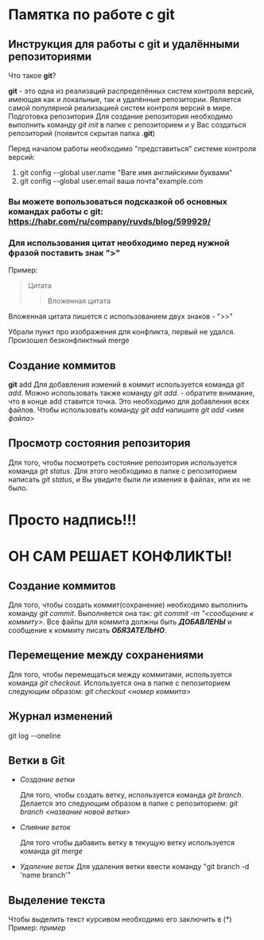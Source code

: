 # Памятка по работе с **git**
## Инструкция для работы с **git** и удалёнными репозиториями

Что такое **git**?

**git** - это одна из реализаций распределённых систем контроля версий, имеющая как и локальные, так и удалённые репозитории. Является самой популярной реализацией систем контроля версий в мире.
Подготовка репозитория
Для создание репозитория необходимо выполнить команду *git init*  в папке с репозиторием и у Вас создаться репозиторий (появится скрытая папка .**git**)

Перед началом работы необходимо "представиться" системе контроля версий:

1. git config --global user.name "Ваге имя английскими буквами"
2. git config --global user.email ваша почта"example.com

### Вы можете вопользоваться подсказкой об основных командах работы с git: https://habr.com/ru/company/ruvds/blog/599929/

### Для использования цитат необходимо перед нужной фразой поставить знак ">" 
Пример:
> Цитата
>> Вложенная цитата

Вложенная цитата пишется с использованием двух знаков - ">>"

Убрали пункт про изображения для конфликта, первый не удался. Произошел безконфликтный merge

## Создание коммитов

**git** add
Для добавления измений в коммит используется команда *git add*. Можно использовать также команду *git add.* - обратите внимание, что в конце add ставится точка. Это необходимо для добавления всех файлов. Чтобы использовать команду *git add* напишите *git add <имя файла>*

## Просмотр состояния репозитория
Для того, чтобы посмотреть состояние репозитория используется команда *git status*. Для этого необходимо в папке с репозиторием написать *git status*, и Вы увидите были ли измения в файлах, или их не было.

# Просто надпись!!!
# ОН САМ РЕШАЕТ КОНФЛИКТЫ!
## Создание коммитов
Для того, чтобы создать коммит(сохранение) необходимо выполнить команду *git commit*. Выполняется она так: *git commit -m "<сообщение к коммиту>*. Все файлы для коммита должны быть ***ДОБАВЛЕНЫ*** и сообщение к коммиту писать ***ОБЯЗАТЕЛЬНО***.

## Перемещение между сохранениями
Для того, чтобы перемещаться между коммитами, используется команда *git checkout*. Используется она в папке с пепозиторием следующим образом: *git checkout <номер коммита>*

## Журнал изменений
git log --oneline

## Ветки в Git

- *Создание ветки*

    Для того, чтобы создать ветку, используется команда *git branch*. Делается это следующим образом в папке с репозиторием: *git branch <название новой ветки>*

- *Слияние веток*

    Для того чтобы дабавить ветку в текущую ветку используется команда *git merge <name branch>*

- *Удаление веток*
    Для удаления ветки ввести команду "git branch -d 'name branch'"

## Выделение текста
Чтобы выделить текст курсивом необходимо его заключить в (*)
Пример: *пример*